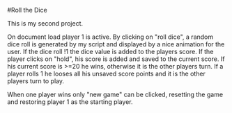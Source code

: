 #Roll the Dice

This is my second project.

On document load player 1 is active. By clicking on "roll dice", a random dice roll is generated by my script and displayed by a nice animation for the user. If the dice roll !1 the dice value is added to the players score. If the player clicks on "hold", his score is added and saved to the current score. If his current score is >=20 he wins, otherwise it is the other players turn. If a player rolls 1 he looses all his unsaved score points and it is the other players turn to play.

When one player wins only "new game" can be clicked, resetting the game and restoring player 1 as the starting player.
